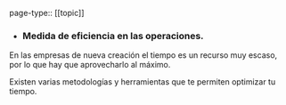 page-type:: [[topic]]
- ### Medida de eficiencia en las operaciones.

En las empresas de nueva creación el tiempo es un recurso muy escaso, por lo que hay que aprovecharlo al máximo.

Existen varias metodologías y herramientas que te permiten optimizar tu tiempo.



